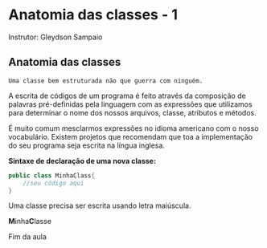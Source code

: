 # Anatomia das classes - 1

Instrutor: Gleydson Sampaio

## Anatomia das classes 

    Uma classe bem estruturada não que guerra com ninguém.

A escrita de códigos de um programa é feito através da composição de palavras pré-definidas pela linguagem com as expressões que utilizamos para determinar o nome dos nossos arquivos, classe, atributos e métodos.

É muito comum mesclarmos expressões no idioma americano com o nosso vocabulário. Existem projetos que recomendam que toa a implementação do seu programa seja escrita na língua inglesa.

**Sintaxe de declaração de uma nova classe:**

```java
public class MinhaClass{
    //seu código aqui
}
```

Uma classe precisa ser escrita usando letra maiúscula.

**M**inha**C**lasse

Fim da aula
